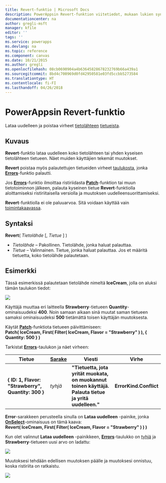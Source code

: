 ```yaml
---
title: Revert-funktio | Microsoft Docs
description: PowerAppsin Revert-funktion viitetiedot, mukaan lukien syntaksi ja esimerkki
documentationcenter: na
author: gregli-msft
manager: kfile
editor: ''
tags: ''
ms.service: powerapps
ms.devlang: na
ms.topic: reference
ms.component: canvas
ms.date: 10/21/2015
ms.author: gregli
ms.openlocfilehash: 08cb0690904a4b63645828678232769b66a439a1
ms.sourcegitcommit: 8bd4c700969d0fd42950581e03fd5ccbb5273584
ms.translationtype: HT
ms.contentlocale: fi-FI
ms.lasthandoff: 04/26/2018
---
```

# <a name="revert-function-in-powerapps"></a>PowerAppsin Revert-funktio
Lataa uudelleen ja poistaa virheet [tietolähteen](../working-with-data-sources.md) [tietueista](../working-with-tables.md#records).

## <a name="description"></a>Kuvaus
**Revert**-funktio lataa uudelleen koko tietolähteen tai yhden kyseisen tietolähteen tietueen. Näet muiden käyttäjien tekemät muutokset.

**Revert** poistaa myös palautettujen tietueiden virheet [taulukosta](../working-with-tables.md), jonka **[Errors](function-errors.md)**-funktio palautti.

Jos **[Errors](function-errors.md)**-funktio ilmoittaa ristiriidasta **[Patch](function-patch.md)**-funktion tai muun tietotoiminnon jälkeen, palauta kyseinen tietue **Revert**-funktiolla aloittamiseksi ristiriitaisella versiolla ja muutoksen uudelleensuorittamiseksi.

**Revert**-funktiolla ei ole paluuarvoa. Sitä voidaan käyttää vain [toimintakaavassa](../working-with-formulas-in-depth.md).

## <a name="syntax"></a>Syntaksi
**Revert**( *Tietolähde* [, *Tietue* ] )

* *Tietolähde* – Pakollinen. Tietolähde, jonka haluat palauttaa.
* *Tietue* – Valinnainen.  Tietue, jonka haluat palauttaa.  Jos et määritä tietuetta, koko tietolähde palautetaan.

## <a name="example"></a>Esimerkki
Tässä esimerkissä palautetaan tietolähde nimeltä **IceCream**, jolla on aluksi tämän taulukon tiedot:

![](media/function-revert/icecream.png)

Käyttäjä muuttaa eri laitteella **Strawberry**-tietueen **Quantity**-ominaisuudeksi **400**.  Noin samaan aikaan sinä muutat saman tietueen samaksi ominaisuudeksi **500** tietämättä toisen käyttäjän muutoksesta.

Käytät **[Patch](function-patch.md)**-funktiota tietueen päivittämiseen:<br>
**Patch( IceCream, First( Filter( IceCream, Flavor = "Strawberry" ) ), { Quantity: 500 } )**

Tarkistat **[Errors](function-errors.md)**-taulukon ja näet virheen:

| Tietue | [Sarake](../working-with-tables.md#columns) | Viesti | Virhe |
| --- | --- | --- | --- |
| **{ ID: 1, Flavor: "Strawberry", Quantity: 300 }** |*tyhjä* |**"Tietuetta, jota yrität muokata, on muokannut toinen käyttäjä.  Palauta tietue ja yritä uudelleen."** |**ErrorKind.Conflict** |

**Error**-sarakkeen perusteella sinulla on **Lataa uudelleen** -painike, jonka **[OnSelect](../controls/properties-core.md)**-ominaisuus on tämä kaava:<br>
**Revert( IceCream, First( Filter( IceCream, Flavor = "Strawberry" ) ) )**

Kun olet valinnut **Lataa uudelleen** -painikkeen, **[Errors](function-errors.md)**-taulukko on [tyhjä](function-isblank-isempty.md) ja **Strawberry**-tietueen uusi arvo on ladattu:

![](media/function-revert/icecream-after.png)

Muutoksesi tehdään edellisen muutoksen päälle ja muutoksesi onnistuu, koska ristiriita on ratkaistu.

![](media/function-revert/icecream-success.png)

